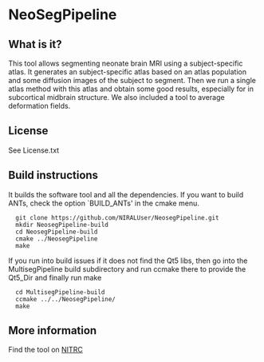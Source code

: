 # NeoSegPipeline

## What is it?

This tool allows segmenting neonate brain MRI using a subject-specific atlas. It generates an subject-specific atlas based on an atlas population and some diffusion images of the subject to segment. Then we run a single atlas method with this atlas and obtain some good results, especially for in subcortical midbrain structure. We also included a tool to average deformation fields.

## License

See License.txt


## Build instructions

It builds the software tool and all the dependencies. If you want to build ANTs, check the option `BUILD_ANTs' in the cmake menu. 

```
  git clone https://github.com/NIRALUser/NeosegPipeline.git
  mkdir NeosegPipeline-build
  cd NeosegPipeline-build
  cmake ../NeosegPipeline
  make
```

If you run into build issues if it does not find the Qt5 libs, then go into the MultisegPipeline build subdirectory and run ccmake there to provide the Qt5_Dir and finally run make
```
  cd MultisegPipeline-build
  ccmake ../../NeosegPipeline/
  make
```

## More information

Find the tool on [NITRC](http://www.nitrc.org/projects/neosegpipeline)

